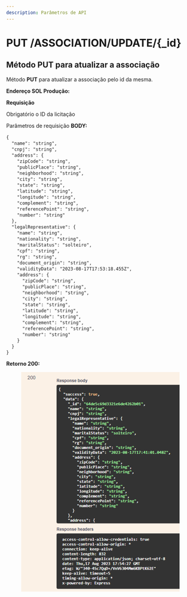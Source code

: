 ```yaml
---
description: Parâmetros de API
---
```


# PUT /ASSOCIATION/UPDATE/{\_id}

## Método PUT para atualizar a associação

Método **PUT** para atualizar a associação pelo id da mesma.

**Endereço SOL Produção:**&#x20;

**Requisição**

Obrigatório o ID da licitação

Parâmetros de requisição **BODY:**

```
{
  "name": "string",
  "cnpj": "string",
  "address": {
    "zipCode": "string",
    "publicPlace": "string",
    "neighborhood": "string",
    "city": "string",
    "state": "string",
    "latitude": "string",
    "longitude": "string",
    "complement": "string",
    "referencePoint": "string",
    "number": "string"
  },
  "legalRepresentative": {
    "name": "string",
    "nationality": "string",
    "maritalStatus": "solteiro",
    "cpf": "string",
    "rg": "string",
    "document_origin": "string",
    "validityData": "2023-08-17T17:53:18.455Z",
    "address": {
      "zipCode": "string",
      "publicPlace": "string",
      "neighborhood": "string",
      "city": "string",
      "state": "string",
      "latitude": "string",
      "longitude": "string",
      "complement": "string",
      "referencePoint": "string",
      "number": "string"
    }
  }
}
```

**Retorno 200:**

<figure><img src="../../.gitbook/assets/Screenshot_5 (2) (1).png" alt=""><figcaption></figcaption></figure>

